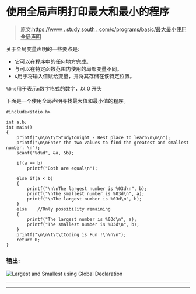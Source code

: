 # 使用全局声明打印最大和最小的程序

> 原文:[https://www . study south . com/c/programs/basic/最大最小使用全局声明](https://www.studytonight.com/c/programs/basic/largest-and-smallest-using-global-declaration)

关于全局变量声明的一些要点是:

*   它可以在程序中的任何地方完成。
*   与可以在特定函数范围内使用的局部变量不同。
*   `&`用于将输入值赋给变量，并将其存储在该特定位置。

`%0nd`用于表示`n`数字格式的数字，以 0 开头

下面是一个使用全局声明寻找最大值和最小值的程序。

```
#include<stdio.h>

int a,b;
int main()
{
    printf("\n\n\t\tStudytonight - Best place to learn\n\n\n");
    printf("\n\nEnter the two values to find the greatest and smallest number: \n");
    scanf("%d%d", &a, &b);

    if(a == b)
        printf("Both are equal\n");

    else if(a < b)
    {
        printf("\n\nThe largest number is %03d\n", b);
        printf("\nThe smallest number is %03d\n", a);
        printf("\nThe largest number is %03d\n", b);
    }
    else    //Only possibility remaining
    {
        printf("The largest number is %03d\n", a);
        printf("The smallest number is %03d\n", b);
    }
    printf("\n\n\t\t\tCoding is Fun !\n\n\n");
    return 0;
}
```

### 输出:

![Largest and Smallest using Global Declaration](../Images/7d1fdbff45abe0a636e08a9f81815200.png)

* * *

* * *